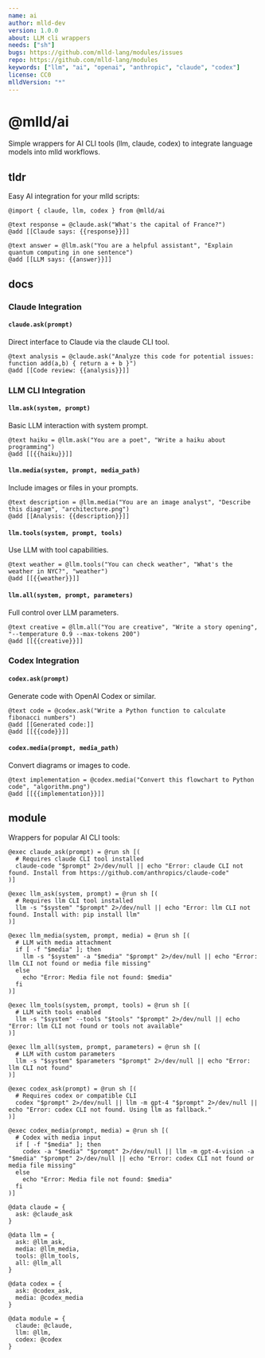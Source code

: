 ```yaml
---
name: ai
author: mlld-dev
version: 1.0.0
about: LLM cli wrappers
needs: ["sh"]
bugs: https://github.com/mlld-lang/modules/issues
repo: https://github.com/mlld-lang/modules
keywords: ["llm", "ai", "openai", "anthropic", "claude", "codex"]
license: CC0
mlldVersion: "*"
---
```


# @mlld/ai

Simple wrappers for AI CLI tools (llm, claude, codex) to integrate language models into mlld workflows.

## tldr

Easy AI integration for your mlld scripts:

```mlld
@import { claude, llm, codex } from @mlld/ai

@text response = @claude.ask("What's the capital of France?")
@add [[Claude says: {{response}}]]

@text answer = @llm.ask("You are a helpful assistant", "Explain quantum computing in one sentence")
@add [[LLM says: {{answer}}]]
```

## docs

### Claude Integration

#### `claude.ask(prompt)`

Direct interface to Claude via the claude CLI tool.

```mlld
@text analysis = @claude.ask("Analyze this code for potential issues: function add(a,b) { return a + b }")
@add [[Code review: {{analysis}}]]
```

### LLM CLI Integration

#### `llm.ask(system, prompt)`

Basic LLM interaction with system prompt.

```mlld
@text haiku = @llm.ask("You are a poet", "Write a haiku about programming")
@add [[{{haiku}}]]
```

#### `llm.media(system, prompt, media_path)`

Include images or files in your prompts.

```mlld
@text description = @llm.media("You are an image analyst", "Describe this diagram", "architecture.png")
@add [[Analysis: {{description}}]]
```

#### `llm.tools(system, prompt, tools)`

Use LLM with tool capabilities.

```mlld
@text weather = @llm.tools("You can check weather", "What's the weather in NYC?", "weather")
@add [[{{weather}}]]
```

#### `llm.all(system, prompt, parameters)`

Full control over LLM parameters.

```mlld
@text creative = @llm.all("You are creative", "Write a story opening", "--temperature 0.9 --max-tokens 200")
@add [[{{creative}}]]
```

### Codex Integration

#### `codex.ask(prompt)`

Generate code with OpenAI Codex or similar.

```mlld
@text code = @codex.ask("Write a Python function to calculate fibonacci numbers")
@add [[Generated code:]]
@add [[{{code}}]]
```

#### `codex.media(prompt, media_path)`

Convert diagrams or images to code.

```mlld
@text implementation = @codex.media("Convert this flowchart to Python code", "algorithm.png")
@add [[{{implementation}}]]
```

## module

Wrappers for popular AI CLI tools:

```mlld-run
@exec claude_ask(prompt) = @run sh [(
  # Requires claude CLI tool installed
  claude-code "$prompt" 2>/dev/null || echo "Error: claude CLI not found. Install from https://github.com/anthropics/claude-code"
)]

@exec llm_ask(system, prompt) = @run sh [(
  # Requires llm CLI tool installed
  llm -s "$system" "$prompt" 2>/dev/null || echo "Error: llm CLI not found. Install with: pip install llm"
)]

@exec llm_media(system, prompt, media) = @run sh [(
  # LLM with media attachment
  if [ -f "$media" ]; then
    llm -s "$system" -a "$media" "$prompt" 2>/dev/null || echo "Error: llm CLI not found or media file missing"
  else
    echo "Error: Media file not found: $media"
  fi
)]

@exec llm_tools(system, prompt, tools) = @run sh [(
  # LLM with tools enabled
  llm -s "$system" --tools "$tools" "$prompt" 2>/dev/null || echo "Error: llm CLI not found or tools not available"
)]

@exec llm_all(system, prompt, parameters) = @run sh [(
  # LLM with custom parameters
  llm -s "$system" $parameters "$prompt" 2>/dev/null || echo "Error: llm CLI not found"
)]

@exec codex_ask(prompt) = @run sh [(
  # Requires codex or compatible CLI
  codex "$prompt" 2>/dev/null || llm -m gpt-4 "$prompt" 2>/dev/null || echo "Error: codex CLI not found. Using llm as fallback."
)]

@exec codex_media(prompt, media) = @run sh [(
  # Codex with media input
  if [ -f "$media" ]; then
    codex -a "$media" "$prompt" 2>/dev/null || llm -m gpt-4-vision -a "$media" "$prompt" 2>/dev/null || echo "Error: codex CLI not found or media file missing"
  else
    echo "Error: Media file not found: $media"
  fi
)]

@data claude = {
  ask: @claude_ask
}

@data llm = {
  ask: @llm_ask,
  media: @llm_media,
  tools: @llm_tools,
  all: @llm_all
}

@data codex = {
  ask: @codex_ask,
  media: @codex_media
}

@data module = {
  claude: @claude,
  llm: @llm,
  codex: @codex
}
```